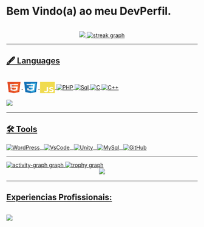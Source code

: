 # Bem Vindo(a) ao meu DevPerfil.

<br>
 <div align="center">
   <a href="https://github.com/Erlon335">
   <img height="140em" src="https://github-readme-stats.vercel.app/api?username=Erlon335&show_icons=true&theme=radical&include_all_commits=true&count_private=true"/>
   <img height="140em" src="https://streak-stats.demolab.com?user=Erlon335&locale=en&mode=daily&theme=panda&hide_border=false&border_radius=5&order=3" alt="streak graph" />
</div>

---

## 🖋 Languages
<div style="display: inline_block"><br>
  <img align="center" alt="HTML" height="30" width="40" src="https://raw.githubusercontent.com/devicons/devicon/master/icons/html5/html5-original.svg">
  <img align="center" alt="CSS" height="30" width="40" src="https://raw.githubusercontent.com/devicons/devicon/master/icons/css3/css3-original.svg">
  <img align="center" alt="Js" height="30" width="40" src="https://raw.githubusercontent.com/devicons/devicon/master/icons/javascript/javascript-plain.svg"> 
  <img align="center" alt="PHP" height="30" width="40" src="https://cdn.jsdelivr.net/gh/devicons/devicon@latest/icons/php/php-original.svg">
  <img align="center" alt="Sql" height="30" width="40" src="https://cdn.jsdelivr.net/gh/devicons/devicon@latest/icons/azuresqldatabase/azuresqldatabase-original.svg">
  <img align="center" alt="C" height="30" width="40" src="https://cdn.jsdelivr.net/gh/devicons/devicon@latest/icons/c/c-original.svg">
  <img align="center" alt="C++" height="30" width="40" src="https://cdn.jsdelivr.net/gh/devicons/devicon@latest/icons/cplusplus/cplusplus-original.svg" />        
</div>
<br>
<img height="180em" src="https://github-readme-stats.vercel.app/api/top-langs/?username=Erlon335&layout=compact&langs_count=6&theme=gruvbox"/>

---

## 🛠️ Tools
<div>
 <img align="center" alt="WordPress" height="50" width="50" src="https://cdn.jsdelivr.net/gh/devicons/devicon@latest/icons/wordpress/wordpress-plain.svg"/>&ensp;
 <img align="center" alt="VsCode" height="50" width="50" src="https://cdn.jsdelivr.net/gh/devicons/devicon@latest/icons/vscode/vscode-original-wordmark.svg"/>&ensp;
 <img align="center" alt="Unity" height="60" width="60" src="https://cdn.jsdelivr.net/gh/devicons/devicon@latest/icons/unity/unity-original-wordmark.svg"/>&ensp;
 <img align="center" alt="MySql" height="60" width="60" src="https://cdn.jsdelivr.net/gh/devicons/devicon@latest/icons/mysql/mysql-original-wordmark.svg"/>&ensp;
 <img align="center" alt="GitHub" height="60" width="60" src="https://cdn.jsdelivr.net/gh/devicons/devicon@latest/icons/github/github-original-wordmark.svg" />        
<div/>
          


---

</div>
  <img src="https://github-readme-activity-graph.vercel.app/graph?username=Erlon335&radius=16&theme=nord&area=true&order=5" height="350em" alt="activity-graph graph" />
  <img src="https://github-profile-trophy.vercel.app?username=Erlon335&theme=nord&column=-1&row=1&margin-w=8&margin-h=8&no-bg=false&no-frame=false&order=4" height="150em" alt="trophy graph" />
  </div>
  
<div align="center">
<img src="https://github.com/Erlon335/Erlon335/blob/output/github-contribution-grid-snake-dark.svg">
<div/>

---

<h2 align="left">Experiencias Profissionais:<h2>
<div align="left">
<a href="https://www.linkedin.com/in/érlon-alves-03a2a3291/" target="_blank"><img src="https://img.shields.io/badge/-LinkedIn-%230077B5?style=for-the-badge&logo=linkedin&logoColor=white" target="_blank"></a>
</div>

